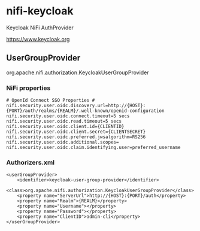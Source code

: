 # nifi-keycloak
Keycloak NiFi AuthProvider

https://www.keycloak.org


## UserGroupProvider
org.apache.nifi.authorization.KeycloakUserGroupProvider


### NiFi properties
```
# OpenId Connect SSO Properties #
nifi.security.user.oidc.discovery.url=http://{HOST}:{PORT}/auth/realms/{REALM}/.well-known/openid-configuration
nifi.security.user.oidc.connect.timeout=5 secs
nifi.security.user.oidc.read.timeout=5 secs
nifi.security.user.oidc.client.id={CLIENTID}
nifi.security.user.oidc.client.secret={CLIENTSECRET}
nifi.security.user.oidc.preferred.jwsalgorithm=RS256
nifi.security.user.oidc.additional.scopes=
nifi.security.user.oidc.claim.identifying.user=preferred_username
```

### Authorizers.xml
```
<userGroupProvider>
    <identifier>keycloak-user-group-provider</identifier>
    <class>org.apache.nifi.authorization.KeycloakUserGroupProvider</class>
    <property name="ServerUrl">http://{HOST}:{PORT}/auth</property>
    <property name="Realm">{REALM}</property>
    <property name="Username"></property>
    <property name="Password"></property>
    <property name="ClientID">admin-cli</property>
</userGroupProvider>
```    
